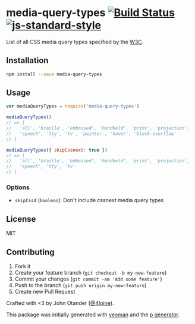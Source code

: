 # media-query-types [![Build Status](https://secure.travis-ci.org/johnotander/media-query-types.png?branch=master)](https://travis-ci.org/johnotander/media-query-types) [![js-standard-style](https://img.shields.io/badge/code%20style-standard-brightgreen.svg?style=flat)](https://github.com/feross/standard)

List of all CSS media query types specified by the [W3C](http://www.w3.org/TR/CSS21/media.html).

## Installation

```bash
npm install --save media-query-types
```

## Usage

```javascript
var mediaQueryTypes = require('media-query-types')

mediaQueryTypes()
// => [
//   'all', 'braille', 'embossed', 'handheld', 'print', 'projection', 'screen',
//   'speech', 'tty', 'tv', 'pointer', 'hover', 'block-overflow'
// ]

mediaQueryTypes({ skipCssnext: true })
// => [
//   'all', 'braille', 'embossed', 'handheld', 'print', 'projection', 'screen',
//   'speech', 'tty', 'tv'
// ]
```

### Options

* `skipCss4` (`boolean`): Don't include cssnext media query types

## License

MIT

## Contributing

1. Fork it
2. Create your feature branch (`git checkout -b my-new-feature`)
3. Commit your changes (`git commit -am 'Add some feature'`)
4. Push to the branch (`git push origin my-new-feature`)
5. Create new Pull Request

Crafted with <3 by John Otander ([@4lpine](https://twitter.com/4lpine)).

This package was initially generated with [yeoman](http://yeoman.io) and the [p generator](https://github.com/johnotander/generator-p.git).
